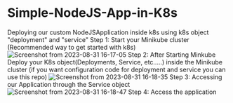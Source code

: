 # Simple-NodeJS-App-in-K8s
Deploying our custom NodeJSApplication inside k8s using k8s object "deployment" and "service"
Step 1: Start your Minikube cluster (Recommended way to get started with k8s)
![Screenshot from 2023-08-31 16-17-05](https://github.com/Achanandhi-M/Simple-NodeJS-App-in-K8s/assets/110651321/38b2fe87-cb18-4290-8680-8d1b581d7089)
Step 2: After Starting Minkube Deploy your K8s object(Deployments, Service, etc.....) inside the Minikube cluster (if you want configuration code for deployment and service you can use this repo)
![Screenshot from 2023-08-31 16-18-35](https://github.com/Achanandhi-M/Simple-NodeJS-App-in-K8s/assets/110651321/e531b8ac-12f9-4f57-b80c-77119d5f7149)
Step 3: Accessing our Application through the Service object
![Screenshot from 2023-08-31 16-18-47](https://github.com/Achanandhi-M/Simple-NodeJS-App-in-K8s/assets/110651321/98c7a419-4f0f-4ea0-8d9c-c4db1abdebce)
Step 4: Access the application



